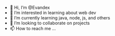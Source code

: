 - 👋 Hi, I’m @Evandex
- 👀 I’m interested in learning about web dev
- 🌱 I’m currently learning java, node, js, and others
- 💞️ I’m looking to collaborate on projects
- 📫 How to reach me ...

<!---
Evandex/Evandex is a ✨ special ✨ repository because its `README.md` (this file) appears on your GitHub profile.
You can click the Preview link to take a look at your changes.
--->
